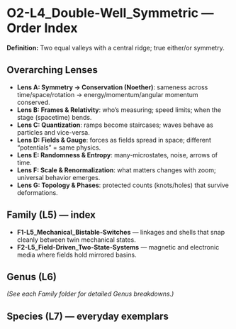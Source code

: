 # O2-L4_Double-Well_Symmetric — Order Index

**Definition:** Two equal valleys with a central ridge; true either/or symmetry.

## Overarching Lenses

- **Lens A: Symmetry -> Conservation (Noether)**: sameness across time/space/rotation → energy/momentum/angular momentum conserved.
- **Lens B: Frames & Relativity**: who’s measuring; speed limits; when the stage (spacetime) bends.
- **Lens C: Quantization**: ramps become staircases; waves behave as particles and vice-versa.
- **Lens D: Fields & Gauge**: forces as fields spread in space; different “potentials” = same physics.
- **Lens E: Randomness & Entropy**: many-microstates, noise, arrows of time.
- **Lens F: Scale & Renormalization**: what matters changes with zoom; universal behavior emerges.
- **Lens G: Topology & Phases**: protected counts (knots/holes) that survive deformations.

## Family (L5) — index
- **F1-L5_Mechanical_Bistable-Switches** — linkages and shells that snap cleanly between twin mechanical states.
- **F2-L5_Field-Driven_Two-State-Systems** — magnetic and electronic media where fields hold mirrored basins.

## Genus (L6)
_(See each Family folder for detailed Genus breakdowns.)_

## Species (L7) — everyday exemplars
